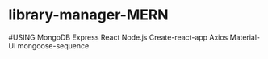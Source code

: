 # library-manager-MERN

#USING
MongoDB
Express
React
Node.js
Create-react-app
Axios
Material-UI
mongoose-sequence